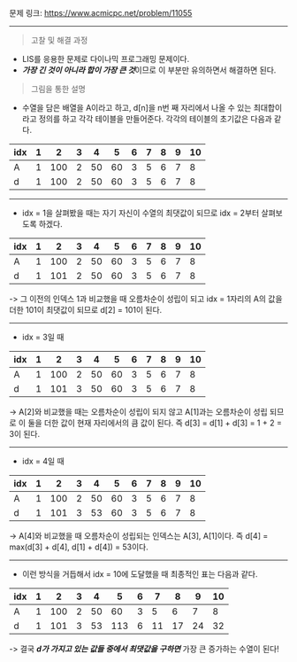 문제 링크: https://www.acmicpc.net/problem/11055
- - -
> 고찰 및 해결 과정 
- LIS를 응용한 문제로 다이나믹 프로그래밍 문제이다.  
- ***가장 긴 것이 아니라 합이 가장 큰 것***이므로 이 부분만 유의하면서 해결하면 된다.  
> 그림을 통한 설명  
- 수열을 담은 배열을 A이라고 하고, d[n]을 n번 째 자리에서 나올 수 있는 최대합이라고 정의를 하고 각각 테이블을 만들어준다. 각각의 테이블의 초기값은 다음과 같다.  

| idx | 1 | 2 | 3 | 4 | 5 | 6 | 7 | 8 | 9 | 10 |
|----|----|----|----|----|----|----|----|----|----|----|
| A | 1 | 100 | 2 | 50 | 60 | 3 | 5 | 6 | 7 | 8 |
| d | 1 | 100 | 2 | 50 | 60 | 3 | 5 | 6 | 7 | 8 |

- - -
- idx = 1을 살펴봤을 때는 자기 자신이 수열의 최댓값이 되므로 idx = 2부터 살펴보도록 하겠다.  

| idx | 1 | 2 | 3 | 4 | 5 | 6 | 7 | 8 | 9 | 10 |
|----|----|----|----|----|----|----|----|----|----|----|
| A | 1 | 100 | 2 | 50 | 60 | 3 | 5 | 6 | 7 | 8 |
| d | 1 | 101 | 2 | 50 | 60 | 3 | 5 | 6 | 7 | 8 |

-> 그 이전의 인덱스 1과 비교했을 때 오름차순이 성립이 되고 idx = 1자리의 A의 값을 더한 101이 최댓값이 되므로 d[2] = 101이 된다.  

- - -
- idx = 3일 때 

| idx | 1 | 2 | 3 | 4 | 5 | 6 | 7 | 8 | 9 | 10 |
|----|----|----|----|----|----|----|----|----|----|----|
| A | 1 | 100 | 2 | 50 | 60 | 3 | 5 | 6 | 7 | 8 |
| d | 1 | 101 | 3 | 50 | 60 | 3 | 5 | 6 | 7 | 8 |

-> A[2]와 비교했을 때는 오름차순이 성립이 되지 않고 A[1]과는 오름차순이 성립 되므로 이 둘을 더한 값이 현재 자리에서의 큼 값이 된다. 즉 d[3] = d[1] + d[3] = 1 + 2 = 3이 된다. 

- - -
- idx = 4일 때  

| idx | 1 | 2 | 3 | 4 | 5 | 6 | 7 | 8 | 9 | 10 |
|----|----|----|----|----|----|----|----|----|----|----|
| A | 1 | 100 | 2 | 50 | 60 | 3 | 5 | 6 | 7 | 8 |
| d | 1 | 101 | 3 | 53 | 60 | 3 | 5 | 6 | 7 | 8 |

-> A[4]와 비교했을 때 오름차순이 성립되는 인덱스는 A[3], A[1]이다. 즉 d[4] = max(d[3] + d[4], d[1] + d[4]) = 53이다.  

- - -
- 이런 방식을 거듭해서 idx = 10에 도달했을 때 최종적인 표는 다음과 같다.  

| idx | 1 | 2 | 3 | 4 | 5 | 6 | 7 | 8 | 9 | 10 |
|----|----|----|----|----|----|----|----|----|----|----|
| A | 1 | 100 | 2 | 50 | 60 | 3 | 5 | 6 | 7 | 8 |
| d | 1 | 101 | 3 | 53 | 113 | 6 | 11 | 17 | 24 | 32 |

-> 결국 ***d가 가지고 있는 값들 중에서 최댓값을 구하면*** 가장 큰 증가하는 수열이 된다!

